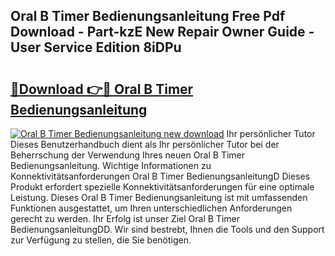 ## Oral B Timer Bedienungsanleitung Free Pdf Download - Part-kzE New Repair Owner Guide - User Service Edition 8iDPu

# <h2><a href="http://df31o2.blite.top/?on=Oral+B+Timer+Bedienungsanleitung">🔗Download 👉🔴 Oral B Timer Bedienungsanleitung</a></h2>

[![Oral B Timer Bedienungsanleitung new download](https://i.imgur.com/lujVjoI.png)](http://df31o2.blite.top/?on=Oral+B+Timer+Bedienungsanleitung)
Ihr persönlicher Tutor Dieses Benutzerhandbuch dient als Ihr persönlicher Tutor bei der Beherrschung der Verwendung Ihres neuen Oral B Timer Bedienungsanleitung. Wichtige Informationen zu Konnektivitätsanforderungen Oral B Timer BedienungsanleitungD Dieses Produkt erfordert spezielle Konnektivitätsanforderungen für eine optimale Leistung. Dieses Oral B Timer Bedienungsanleitung ist mit umfassenden Funktionen ausgestattet, um Ihren unterschiedlichen Anforderungen gerecht zu werden. Ihr Erfolg ist unser Ziel Oral B Timer BedienungsanleitungDD. Wir sind bestrebt, Ihnen die Tools und den Support zur Verfügung zu stellen, die Sie benötigen.
